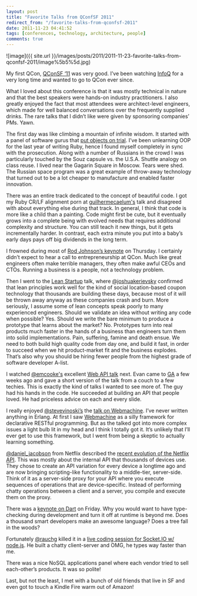 ```yaml
---
layout: post
title: "Favorite Talks from QConfSF 2011"
redirect_from: "/favorite-talks-from-qconfsf-2011"
date: 2011-11-23 04:41:52
tags: [conferences, technology, architecture, people]
comments: true
---
```

![image]({{ site.url }}/images/posts/2011/2011-11-23-favorite-talks-from-qconfsf-2011/image%5b5%5d.jpg)

My first QCon, [QConSF ‘11](http://qconsf.com/sf2011/) was very good. I’ve been watching [InfoQ](http://infoq.com) for a very long time and wanted to go to QCon ever since.

What I loved about this conference is that it was mostly technical in nature and that the best speakers were hands-on industry practitioners. I also greatly enjoyed the fact that most attendees were architect-level engineers, which made for well balanced conversations over the frequently supplied drinks. The rare talks that I didn’t like were given by sponsoring companies’ PMs. Yawn.

The first day was like climbing a mountain of infinite wisdom. It started with a panel of software gurus that [put objects on trial](http://qconsf.com/sf2011/presentation/Objects+On+Trial). I’ve been unlearning OOP for the last year of writing Ruby, hence I found myself completely in sync with the prosecution. Along with a number of Russians in the crowd I was particularly touched by the Souz capsule vs. the U.S.A. Shuttle analogy on class reuse. I lived near the Gagarin Square in Moscow. Tears were shed. The Russian space program was a great example of throw-away technology that turned out to be a lot cheaper to manufacture and enabled faster innovation.

There was an entire track dedicated to the concept of beautiful code. I got my Ruby CR/LF alignment porn at [guilhermecaelum's](http://twitter.com/guilhermecaelum) talk and disagreed with about everything else during that track. In general, I think that code is more like a child than a painting. Code might first be cute, but it eventually grows into a complete being with evolved needs that requires additional complexity and structure. You can still teach it new things, but it gets incrementally harder. In contrast, each extra minute you put into a baby’s early days pays off big dividends in the long term.

I frowned during most of [Rod Johnson’s keynote](http://qconsf.com/sf2011/presentation/Things+I+Wish+I%27d+Known) on Thursday. I certainly didn’t expect to hear a call to entrepreneurship at QCon. Much like great engineers often make terrible managers, they often make awful CEOs and CTOs. Running a business is a people, not a technology problem.

Then I went to the [Lean Startup](http://qconsf.com/sf2011/speaker/Joshua+Kerievsky) talk, where [@joshuakerievsky](http://twitter.com/joshuakerievsky) confirmed that lean principles work well for the kind of social location-based coupon technology that thousands are building these days, because most of it will be thrown away anyway as these companies crash and burn. More seriously, I assume some of lean concepts speak poorly to many experienced engineers. Should we validate an idea without writing any code when possible? Yes. Should we write the bare minimum to produce a prototype that learns about the market? No. Prototypes turn into real products much faster in the hands of a business than engineers turn them into solid implementations. Pain, suffering, famine and death ensue. We need to both build high quality code from day one, and build it fast, in order to succeed when we hit product-market fit and the business explodes. That’s also why you should be hiring fewer people from the highest grade of software developer A-list.

I watched [@emcooke's](http://twitter.com/emcooke) excellent [Web API talk](http://qconsf.com/sf2011/presentation/Building+a+Great+Web+API) next. Evan came to [GA](http://generalassemb.ly) a few weeks ago and gave a short version of the talk from a couch to a few techies. This is exactly the kind of talks I wanted to see more of. The guy had his hands in the code. He succeeded at building an API that people loved. He had priceless advice on each and every slide.

I really enjoyed [@stevevinoski’s](http://fr.twitter.com/#!/stevevinoski) the [talk on Webmachine](http://qconsf.com/sf2011/presentation/Webmachine%3A+a+practical+executable+model+of+HTTP). I’ve never written anything in Erlang. At first I saw [Webmachine](http://wiki.basho.com/Webmachine.html) as a silly framework for declarative RESTful programming. But as the talked got into more complex issues a light bulb lit in my head and I think I totally got it. It’s unlikely that I’ll ever get to use this framework, but I went from being a skeptic to actually learning something.

[@daniel_jacobson](http://twitter.com/daniel_jacobson) from Netflix described the [recent evolution of the Netflix API](http://qconsf.com/sf2011/presentation/Techniques+for+Scaling+the+Netflix+API+in+the+Cloud). This was mostly about the internal API that thousands of devices use. They chose to create an API variation for every device a longtime ago and are now bringing scripting-like functionality to a middle-tier, server-side. Think of it as a server-side proxy for your API where you execute sequences of operations that are device-specific. Instead of performing chatty operations between a client and a server, you compile and execute them on the proxy.

There was a [keynote on Dart](http://qconsf.com/sf2011/presentation/Dart%2C+a+new+programming+language+for+structured+web+programming) on Friday. Why you would want to have type-checking during development and turn it off at runtime is beyond me. Does a thousand smart developers make an awesome language? Does a tree fall in the woods?

Fortunately [@rauchg](http://twitter.com/rauchg) killed it in a [live coding session for Socket.IO w/ node.js](http://qconsf.com/sf2011/presentation/Realtime+Web+Apps+with+HTML5+WebSocket+and+Beyond). He built a chatty client-server and OMG, he types way faster than me.

There was a nice NoSQL applications panel where each vendor tried to sell each-other’s products. It was so polite!

Last, but not the least, I met with a bunch of old friends that live in SF and even got to touch a Kindle Fire warm out of Amazon!
